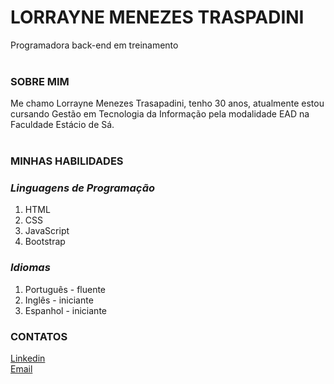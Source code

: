 # **LORRAYNE MENEZES TRASPADINI**
Programadora back-end em treinamento
<br>
<br>
### **SOBRE MIM**
Me chamo Lorrayne Menezes Trasapadini, tenho 30 anos, atualmente estou cursando Gestão em Tecnologia da Informação pela modalidade EAD na Faculdade Estácio de Sá. 
<br>
<br>
### **MINHAS HABILIDADES**
### *Linguagens de Programação*
1. HTML
2. CSS
3. JavaScript
4. Bootstrap

### *Idiomas*
1. Português - fluente
2. Inglês - iniciante
3. Espanhol - iniciante

### **CONTATOS**
[Linkedin](https://www.linkedin.com/lorraynemt)
<br>
[Email](mailto:lorrayne.traspadini@gmail.com)
